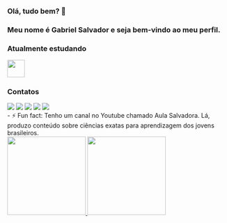 ### Olá, tudo bem? 👋
### Meu nome é Gabriel Salvador e seja bem-vindo ao meu perfil.


### Atualmente estudando
<img src="https://cdn.jsdelivr.net/gh/devicons/devicon/icons/python/python-original.svg" width="40" height="40"/>

### Contatos
<div>
<a href="https://www.youtube.com/aulasalvadora" target="_blank"><img src="https://img.shields.io/badge/YouTube-FF0000?style=for-the-badge&logo=youtube&logoColor=white" target="_blank"></a>
<a href="https://instagram.com/aulasalvadora" target="_blank"><img src="https://img.shields.io/badge/-Instagram-%23E4405F?style=for-the-badge&logo=instagram&logoColor=white" target="_blank"></a>
<a href="https://www.twitch.tv/jogosalvador" target="_blank"><img src="https://img.shields.io/badge/Twitch-9146FF?style=for-the-badge&logo=twitch&logoColor=white" target="_blank"></a>
<a href = "mailto:gabrielsa2@outlook.com"><img src="https://img.shields.io/badge/Gmail-D14836?style=for-the-badge&logo=gmail&logoColor=white" target="_blank"></a>
<a href="https://www.linkedin.com/in/gabrielsalvador" target="_blank"><img src="https://img.shields.io/badge/-LinkedIn-%230077B5?style=for-the-badge&logo=linkedin&logoColor=white" target="_blank"></a>   
</div>
- ⚡ Fun fact: Tenho um canal no Youtube chamado Aula Salvadora. Lá, produzo conteúdo sobre ciências exatas para aprendizagem dos jovens brasileiros.

<div>
<a href="https://github.com/gabriel-salvador">
<img height="180em" src="https://github-readme-stats.vercel.app/api/top-langs/?username=gabriel-salvador&layout=compact&langs_count=7&theme=dracula"/>
<img height="180em" src="https://github-readme-stats.vercel.app/api?username=gabriel-salvador&show_icons=true&theme=dracula&include_all_commits=true&count_private=true"/>
</div>

<!--
**AulaSalvadora/aulasalvadora** is a ✨ _special_ ✨ repository because its `README.md` (this file) appears on your GitHub profile.

Here are some ideas to get you started:

- 🔭 I’m currently working on ...
- 🌱 I’m currently learning ...
- 👯 I’m looking to collaborate on ...
- 🤔 I’m looking for help with ...
- 💬 Ask me about ...
- 📫 How to reach me: ...
- 😄 Pronouns: ...
- ⚡ Fun fact: ...
-->
